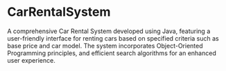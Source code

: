 # CarRentalSystem
A comprehensive Car Rental System developed using Java, featuring a user-friendly interface for renting cars based on specified criteria such as base price and car model. The system incorporates Object-Oriented Programming principles, and efficient search algorithms for an enhanced user experience.
